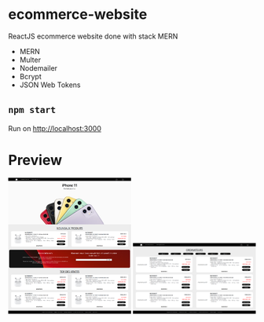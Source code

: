 # ecommerce-website
ReactJS ecommerce website done with stack MERN

* MERN
* Multer
* Nodemailer
* Bcrypt
* JSON Web Tokens


## `npm start`

Run on [http://localhost:3000](http://localhost:3000)

# Preview

<img src='screenshots/1. Home.png' width='250'/> <img src='screenshots/2. Product list.png' width='250'/>